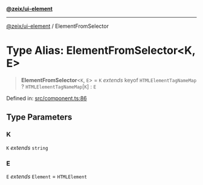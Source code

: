 [**@zeix/ui-element**](../README.md)

***

[@zeix/ui-element](../globals.md) / ElementFromSelector

# Type Alias: ElementFromSelector\<K, E\>

> **ElementFromSelector**\<`K`, `E`\> = `K` *extends* keyof `HTMLElementTagNameMap` ? `HTMLElementTagNameMap`\[`K`\] : `E`

Defined in: [src/component.ts:86](https://github.com/zeixcom/ui-element/blob/d13febaf363936558771161c1c4f66e2034f5ec3/src/component.ts#L86)

## Type Parameters

### K

`K` *extends* `string`

### E

`E` *extends* `Element` = `HTMLElement`
